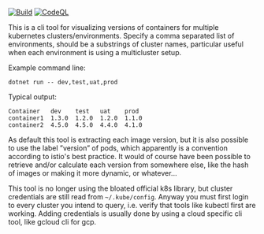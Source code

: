 [![Build](https://github.com/perjahn/getcontainers/actions/workflows/build.yml/badge.svg)](https://github.com/perjahn/getcontainers/actions/workflows/build.yml)
[![CodeQL](https://github.com/perjahn/getcontainers/actions/workflows/github-code-scanning/codeql/badge.svg)](https://github.com/perjahn/getcontainers/actions/workflows/github-code-scanning/codeql)

This is a cli tool for visualizing versions of containers for multiple
kubernetes clusters/environments. Specify a comma separated list of
environments, should be a substrings of cluster names, particular useful
when each environment is using a multicluster setup.

Example command line:

    dotnet run -- dev,test,uat,prod

Typical output:

    Container   dev    test   uat    prod
    container1  1.3.0  1.2.0  1.2.0  1.1.0
    container2  4.5.0  4.5.0  4.4.0  4.1.0

As default this tool is extracting each image version, but it is also
possible to use the label ”version” of pods, which apparently is a
convention according to istio's best practice. It would of course have
been possible to retrieve and/or calculate each version from somewhere
else, like the hash of images or making it more dynamic, or whatever...

This tool is no longer using the bloated official k8s library, but
cluster credentials are still read from `~/.kube/config`. Anyway you
must first login to every cluster you intend to query, i.e. verify that
tools like kubectl first are working. Adding credentials is usually
done by using a cloud specific cli tool, like gcloud cli for gcp.
